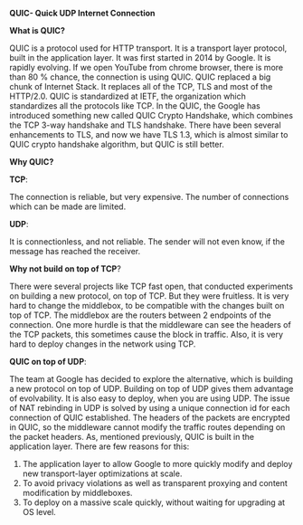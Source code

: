 **QUIC- Quick UDP Internet Connection**

**What is QUIC?**

QUIC is a protocol used for HTTP transport. It is a transport layer protocol, built in the application layer. 
It was first started in 2014 by Google. It is rapidly evolving.  If we open YouTube from chrome browser, there is more than 80 % chance, the connection is using QUIC. QUIC replaced a big chunk of Internet Stack. It replaces all of the TCP, TLS and most of the HTTP/2.0. QUIC is standardized at IETF, the organization which standardizes all the protocols like TCP. In the QUIC, the Google has introduced something new called QUIC Crypto Handshake, which combines the TCP 3-way handshake and TLS handshake. There have been several enhancements to TLS, and now we have TLS 1.3, which is almost similar to QUIC crypto handshake algorithm, but QUIC is still better. 

**Why QUIC?**

**TCP**:  

The connection is reliable, but very expensive. 
The number of connections which can be made are limited. 

**UDP**:  

It is connectionless, and not reliable. The sender will not even know, if the message has reached the receiver. 

**Why not build on top of TCP**? 

There were several projects like TCP fast open, that conducted experiments on building a new protocol, on top of TCP. But they were fruitless. It is very hard to change the middlebox, to be compatible with the changes built on top of TCP. The middlebox are the routers between 2 endpoints of the connection. One more hurdle is that the middleware can see the headers of the TCP packets, this sometimes cause the block in traffic. Also, it is very hard to deploy changes in the network using TCP.

**QUIC on top of UDP**: 

The team at Google has decided to explore the alternative, which is building a new protocol on top of UDP. Building on top of UDP gives them advantage of evolvability. It is also easy to deploy, when you are using UDP. The issue of NAT rebinding in UDP is solved by using a unique connection id for each connection of QUIC established. The headers of the packets are encrypted in QUIC, so the middleware cannot modify the traffic routes depending on the packet headers. As, mentioned previously, QUIC is built in the application layer. There are few reasons for this: 

1.	The application layer to allow Google to more quickly modify and deploy new transport-layer optimizations at scale.
2.	To avoid privacy violations as well as transparent proxying and content modification by middleboxes.
3.	To deploy on a massive scale quickly, without waiting for upgrading at OS level.
